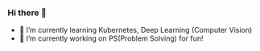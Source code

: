 ### Hi there 👋
- 🌱 I’m currently learning Kubernetes, Deep Learning (Computer Vision)
- 🔭 I’m currently working on PS(Problem Solving) for fun!
<!--
**gs18040/gs18040** is a ✨ _special_ ✨ repository because its `README.md` (this file) appears on your GitHub profile.

Here are some ideas to get you started:

- 🔭 I’m currently working on ...
- 🌱 I’m currently learning Kubernetes, Go, tvm, Deep Learning (Computer Vision)
- 👯 I’m looking to collaborate on ...
- 🤔 I’m looking for help with ...
- 💬 Ask me about ...
- 📫 How to reach me: ...
- 😄 Pronouns: ...
- ⚡ Fun fact: ...
-->
